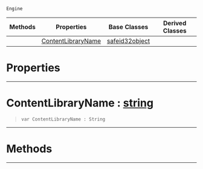  `Engine`

|Methods|Properties|Base Classes|Derived Classes|
|---|---|---|---|
| |[ ContentLibraryName](https://github.com/PlasmaEngine/PlasmaDocs/blob/master/code_reference/class_reference/contentlibraryreference.markdown#contentlibraryname-plasma)|[safeid32object](https://github.com/PlasmaEngine/PlasmaDocs/blob/master/code_reference/class_reference/safeid32object.markdown)| |


 #  Properties


---  
 #  ContentLibraryName : [string](https://github.com/PlasmaEngine/PlasmaDocs/blob/master/code_reference/lightning_base_types/string.markdown)

> 
> ``` lang=cpp, name=Lightning
> var ContentLibraryName : String


---  
 #  Methods


---  
 

 